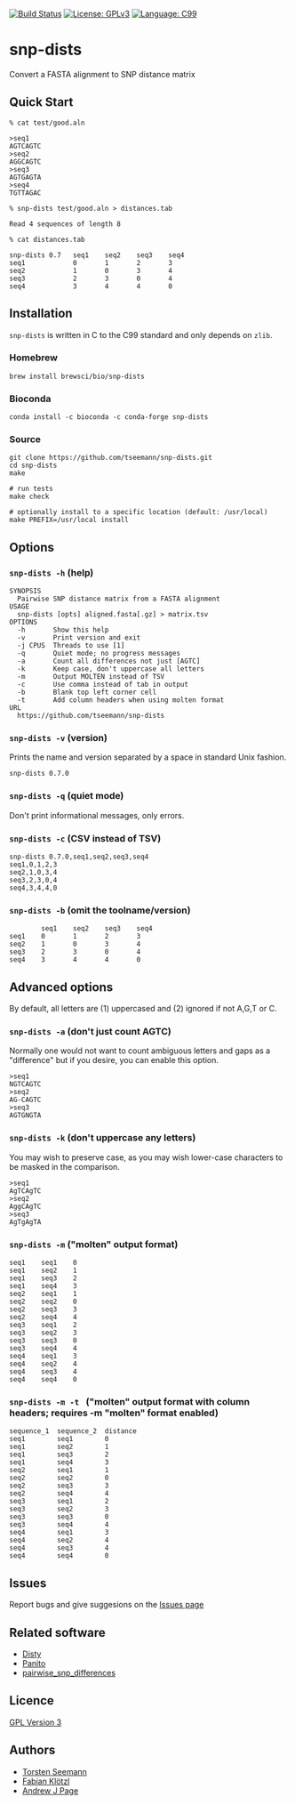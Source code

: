 [![Build Status](https://travis-ci.org/tseemann/snp-dists.svg?branch=master)](https://travis-ci.org/tseemann/snp-dists)
[![License: GPLv3](https://img.shields.io/badge/License-GPL%20v3-blue.svg)](https://www.gnu.org/licenses/gpl-3.0)
[![Language: C99](https://img.shields.io/badge/Language-C99-orangered.svg)](https://en.wikipedia.org/wiki/C99)
<!-- ![Zenodo](https://zenodo.org/badge/DOI/10.5281/zenodo.1411986.svg) -->

# snp-dists

Convert a FASTA alignment to SNP distance matrix

## Quick Start

```
% cat test/good.aln

>seq1
AGTCAGTC
>seq2
AGGCAGTC
>seq3
AGTGAGTA
>seq4
TGTTAGAC

% snp-dists test/good.aln > distances.tab

Read 4 sequences of length 8

% cat distances.tab

snp-dists 0.7   seq1    seq2    seq3    seq4
seq1            0       1       2       3
seq2            1       0       3       4
seq3            2       3       0       4
seq4            3       4       4       0
```

## Installation

`snp-dists` is written in C to the C99 standard and only depends on `zlib`.

### Homebrew
```
brew install brewsci/bio/snp-dists
```

### Bioconda
```
conda install -c bioconda -c conda-forge snp-dists
```

### Source

```
git clone https://github.com/tseemann/snp-dists.git
cd snp-dists
make

# run tests
make check

# optionally install to a specific location (default: /usr/local)
make PREFIX=/usr/local install
```

## Options

### `snp-dists -h` (help)

```
SYNOPSIS
  Pairwise SNP distance matrix from a FASTA alignment
USAGE
  snp-dists [opts] aligned.fasta[.gz] > matrix.tsv
OPTIONS
  -h       Show this help
  -v       Print version and exit
  -j CPUS  Threads to use [1]
  -q       Quiet mode; no progress messages
  -a       Count all differences not just [AGTC]
  -k       Keep case, don't uppercase all letters
  -m       Output MOLTEN instead of TSV
  -c       Use comma instead of tab in output
  -b       Blank top left corner cell
  -t       Add column headers when using molten format
URL
  https://github.com/tseemann/snp-dists
```

### `snp-dists -v` (version)

Prints the name and version separated by a space in standard Unix fashion.

```
snp-dists 0.7.0
```

### `snp-dists -q` (quiet mode)

Don't print informational messages, only errors.

### `snp-dists -c` (CSV instead of TSV)

```
snp-dists 0.7.0,seq1,seq2,seq3,seq4
seq1,0,1,2,3
seq2,1,0,3,4
seq3,2,3,0,4
seq4,3,4,4,0
```

### `snp-dists -b` (omit the toolname/version)

```
        seq1    seq2    seq3    seq4
seq1    0       1       2       3
seq2    1       0       3       4
seq3    2       3       0       4
seq4    3       4       4       0
```


## Advanced options

By default, all letters are (1) uppercased and (2) ignored if not A,G,T or C.

### `snp-dists -a` (don't just count AGTC)

Normally one would not want to count ambiguous letters and gaps as a "difference"
but if you desire, you can enable this option.

```
>seq1
NGTCAGTC
>seq2
AG-CAGTC
>seq3
AGTGNGTA
```

### `snp-dists -k` (don't uppercase any letters)

You may wish to preserve case, as you may wish lower-case characters
to be masked in the comparison.
```
>seq1
AgTCAgTC
>seq2
AggCAgTC
>seq3
AgTgAgTA
```

### `snp-dists -m` ("molten" output format)
```
seq1    seq1    0
seq1    seq2    1
seq1    seq3    2
seq1    seq4    3
seq2    seq1    1
seq2    seq2    0
seq2    seq3    3
seq2    seq4    4
seq3    seq1    2
seq3    seq2    3
seq3    seq3    0
seq3    seq4    4
seq4    seq1    3
seq4    seq2    4
seq4    seq3    4
seq4    seq4    0
```
### `snp-dists -m -t ` ("molten" output format with column headers; requires -m "molten" format enabled)
```
sequence_1  sequence_2  distance
seq1        seq1        0
seq1        seq2        1
seq1        seq3        2
seq1        seq4        3
seq2        seq1        1
seq2        seq2        0
seq2        seq3        3
seq2        seq4        4
seq3        seq1        2
seq3        seq2        3
seq3        seq3        0
seq3        seq4        4
seq4        seq1        3
seq4        seq2        4
seq4        seq3        4
seq4        seq4        0
```

## Issues

Report bugs and give suggesions on the
[Issues page](https://github.com/tseemann/snp-dists/issues)

## Related software

* [Disty](https://github.com/c2-d2/disty)
* [Panito](https://github.com/sanger-pathogens/panito)
* [pairwise_snp_differences](https://github.com/MDU-PHL/pairwise_snp_differences/blob/master/pairwise_snp_differences.Rmd)

## Licence

[GPL Version 3](https://raw.githubusercontent.com/tseemann/snp-dists/master/LICENSE)

## Authors

* [Torsten Seemann](https://github.com/tseemann)
* [Fabian Klötzl](https://github.com/kloetzl)
* [Andrew J Page](https://github.com/andrewjpage)
